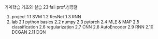 기계학습 기초와 실습 23 fall prof.성영철
1. project
   1.1 SVM
   1.2 ResNet
   1.3 RNN
2. lab
   2.1 python basics
   2.2 numpy
   2.3 pytorch
   2.4 MLE & MAP
   2.5 classification
   2.6 regularization
   2.7 CNN
   2.8 AutoEncoder
   2.9 RNN
   2.10 DCGAN
   2.11 DQN
